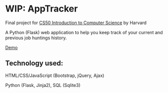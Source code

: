 # WIP: AppTracker

Final project for [CS50 Introduction to Computer Science](https://online-learning.harvard.edu/course/cs50-introduction-computer-science) by Harvard

A Python (Flask) web application to help you keep track of your current and previous job huntings history.

[Demo](https://tahia910.pythonanywhere.com/)

## Technology used: 
HTML/CSS/JavaScript (Bootstrap, jQuery, Ajax) 

Python (Flask, Jinja2), SQL (Sqlite3)
